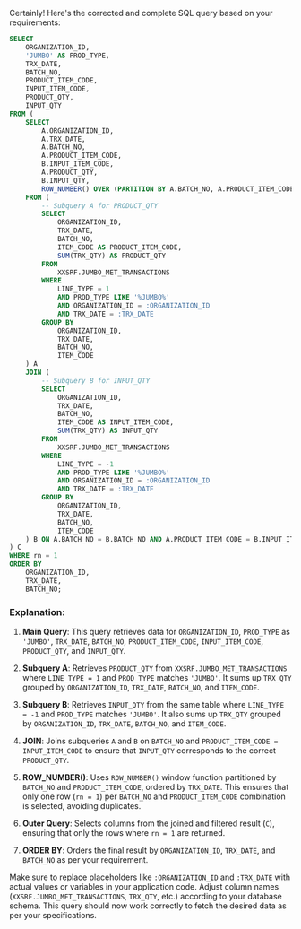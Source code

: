 Certainly! Here's the corrected and complete SQL query based on your requirements:

```sql
SELECT
    ORGANIZATION_ID,
    'JUMBO' AS PROD_TYPE,
    TRX_DATE,
    BATCH_NO,
    PRODUCT_ITEM_CODE,
    INPUT_ITEM_CODE,
    PRODUCT_QTY,
    INPUT_QTY
FROM (
    SELECT
        A.ORGANIZATION_ID,
        A.TRX_DATE,
        A.BATCH_NO,
        A.PRODUCT_ITEM_CODE,
        B.INPUT_ITEM_CODE,
        A.PRODUCT_QTY,
        B.INPUT_QTY,
        ROW_NUMBER() OVER (PARTITION BY A.BATCH_NO, A.PRODUCT_ITEM_CODE ORDER BY A.TRX_DATE) AS rn
    FROM (
        -- Subquery A for PRODUCT_QTY
        SELECT
            ORGANIZATION_ID,
            TRX_DATE,
            BATCH_NO,
            ITEM_CODE AS PRODUCT_ITEM_CODE,
            SUM(TRX_QTY) AS PRODUCT_QTY
        FROM
            XXSRF.JUMBO_MET_TRANSACTIONS
        WHERE
            LINE_TYPE = 1
            AND PROD_TYPE LIKE '%JUMBO%'
            AND ORGANIZATION_ID = :ORGANIZATION_ID
            AND TRX_DATE = :TRX_DATE
        GROUP BY
            ORGANIZATION_ID,
            TRX_DATE,
            BATCH_NO,
            ITEM_CODE
    ) A
    JOIN (
        -- Subquery B for INPUT_QTY
        SELECT
            ORGANIZATION_ID,
            TRX_DATE,
            BATCH_NO,
            ITEM_CODE AS INPUT_ITEM_CODE,
            SUM(TRX_QTY) AS INPUT_QTY
        FROM
            XXSRF.JUMBO_MET_TRANSACTIONS
        WHERE
            LINE_TYPE = -1
            AND PROD_TYPE LIKE '%JUMBO%'
            AND ORGANIZATION_ID = :ORGANIZATION_ID
            AND TRX_DATE = :TRX_DATE
        GROUP BY
            ORGANIZATION_ID,
            TRX_DATE,
            BATCH_NO,
            ITEM_CODE
    ) B ON A.BATCH_NO = B.BATCH_NO AND A.PRODUCT_ITEM_CODE = B.INPUT_ITEM_CODE
) C
WHERE rn = 1
ORDER BY
    ORGANIZATION_ID,
    TRX_DATE,
    BATCH_NO;
```

### Explanation:

1. **Main Query**: This query retrieves data for `ORGANIZATION_ID`, `PROD_TYPE` as `'JUMBO'`, `TRX_DATE`, `BATCH_NO`, `PRODUCT_ITEM_CODE`, `INPUT_ITEM_CODE`, `PRODUCT_QTY`, and `INPUT_QTY`.

2. **Subquery A**: Retrieves `PRODUCT_QTY` from `XXSRF.JUMBO_MET_TRANSACTIONS` where `LINE_TYPE = 1` and `PROD_TYPE` matches `'JUMBO'`. It sums up `TRX_QTY` grouped by `ORGANIZATION_ID`, `TRX_DATE`, `BATCH_NO`, and `ITEM_CODE`.

3. **Subquery B**: Retrieves `INPUT_QTY` from the same table where `LINE_TYPE = -1` and `PROD_TYPE` matches `'JUMBO'`. It also sums up `TRX_QTY` grouped by `ORGANIZATION_ID`, `TRX_DATE`, `BATCH_NO`, and `ITEM_CODE`.

4. **JOIN**: Joins subqueries `A` and `B` on `BATCH_NO` and `PRODUCT_ITEM_CODE = INPUT_ITEM_CODE` to ensure that `INPUT_QTY` corresponds to the correct `PRODUCT_QTY`.

5. **ROW_NUMBER()**: Uses `ROW_NUMBER()` window function partitioned by `BATCH_NO` and `PRODUCT_ITEM_CODE`, ordered by `TRX_DATE`. This ensures that only one row (`rn = 1`) per `BATCH_NO` and `PRODUCT_ITEM_CODE` combination is selected, avoiding duplicates.

6. **Outer Query**: Selects columns from the joined and filtered result (`C`), ensuring that only the rows where `rn = 1` are returned.

7. **ORDER BY**: Orders the final result by `ORGANIZATION_ID`, `TRX_DATE`, and `BATCH_NO` as per your requirement.

Make sure to replace placeholders like `:ORGANIZATION_ID` and `:TRX_DATE` with actual values or variables in your application code. Adjust column names (`XXSRF.JUMBO_MET_TRANSACTIONS`, `TRX_QTY`, etc.) according to your database schema. This query should now work correctly to fetch the desired data as per your specifications.